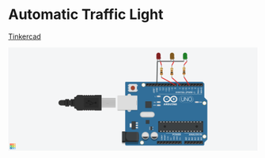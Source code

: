 # Automatic Traffic Light

[Tinkercad](https://www.tinkercad.com/things/ipTIFqMm887-arduino-automatic-traffic-light)

![Circut](./Pic0.png)